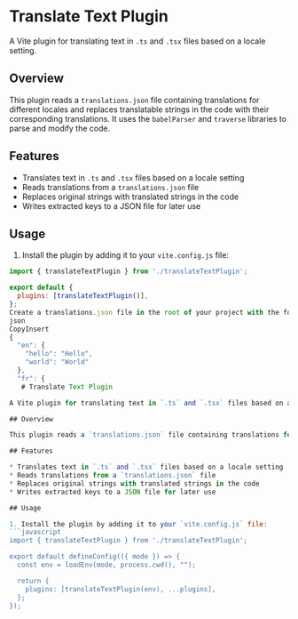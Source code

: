 
# Translate Text Plugin

A Vite plugin for translating text in `.ts` and `.tsx` files based on a locale setting.

## Overview

This plugin reads a `translations.json` file containing translations for different locales and replaces translatable strings in the code with their corresponding translations. It uses the `babelParser` and `traverse` libraries to parse and modify the code.

## Features

* Translates text in `.ts` and `.tsx` files based on a locale setting
* Reads translations from a `translations.json` file
* Replaces original strings with translated strings in the code
* Writes extracted keys to a JSON file for later use

## Usage

1. Install the plugin by adding it to your `vite.config.js` file:
```javascript
import { translateTextPlugin } from './translateTextPlugin';

export default {
  plugins: [translateTextPlugin()],
};
Create a translations.json file in the root of your project with the following structure:
json
CopyInsert
{
  "en": {
    "hello": "Hello",
    "world": "World"
  },
  "fr": {
   # Translate Text Plugin

A Vite plugin for translating text in `.ts` and `.tsx` files based on a locale setting.

## Overview

This plugin reads a `translations.json` file containing translations for different locales and replaces translatable strings in the code with their corresponding translations. It uses the `babelParser` and `traverse` libraries to parse and modify the code.

## Features

* Translates text in `.ts` and `.tsx` files based on a locale setting
* Reads translations from a `translations.json` file
* Replaces original strings with translated strings in the code
* Writes extracted keys to a JSON file for later use

## Usage

1. Install the plugin by adding it to your `vite.config.js` file:
```javascript
import { translateTextPlugin } from './translateTextPlugin';

export default defineConfig(({ mode }) => {
  const env = loadEnv(mode, process.cwd(), "");

  return {
    plugins: [translateTextPlugin(env), ...plugins],
  };
});
